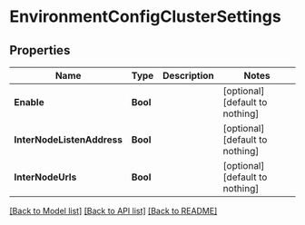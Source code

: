 # EnvironmentConfigClusterSettings


## Properties
Name | Type | Description | Notes
------------ | ------------- | ------------- | -------------
**Enable** | **Bool** |  | [optional] [default to nothing]
**InterNodeListenAddress** | **Bool** |  | [optional] [default to nothing]
**InterNodeUrls** | **Bool** |  | [optional] [default to nothing]


[[Back to Model list]](../README.md#models) [[Back to API list]](../README.md#api-endpoints) [[Back to README]](../README.md)


